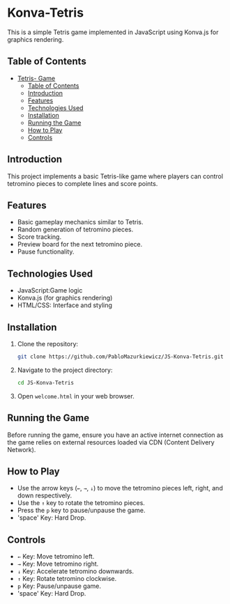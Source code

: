 

# Konva-Tetris

This is a simple Tetris game implemented in JavaScript using Konva.js for graphics rendering.

## Table of Contents

- [Tetris- Game](#tetris--game)
  - [Table of Contents](#table-of-contents)
  - [Introduction](#introduction)
  - [Features](#features)
  - [Technologies Used](#technologies-used)
  - [Installation](#installation)
  - [Running the Game](#running-the-game)
  - [How to Play](#how-to-play)
  - [Controls](#controls)

## Introduction

This project implements a basic Tetris-like game where players can control tetromino pieces to complete lines and score points.

## Features

- Basic gameplay mechanics similar to Tetris.
- Random generation of tetromino pieces.
- Score tracking.
- Preview board for the next tetromino piece.
- Pause functionality.

## Technologies Used

- JavaScript:Game logic
- Konva.js (for graphics rendering) 
- HTML/CSS: Interface and styling

## Installation

1. Clone the repository:

   ```bash
   git clone https://github.com/PabloMazurkiewicz/JS-Konva-Tetris.git
2. Navigate to the project directory:
   
   ```bash
   cd JS-Konva-Tetris

3. Open `welcome.html` in your web browser.

## Running the Game

Before running the game, ensure you have an active internet connection as the game relies on external resources loaded via CDN (Content Delivery Network).


## How to Play

- Use the arrow keys (`←`, `→`, `↓`) to move the tetromino pieces left, right, and down respectively.
- Use the `↑` key to rotate the tetromino pieces.
- Press the `p` key to pause/unpause the game.
-  'space' Key: Hard Drop.

## Controls

- `←` Key: Move tetromino left.
- `→` Key: Move tetromino right.
- `↓` Key: Accelerate tetromino downwards.
- `↑` Key: Rotate tetromino clockwise.
- `p` Key: Pause/unpause game.
- 'space' Key: Hard Drop.

